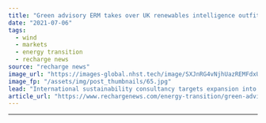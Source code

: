 ```yaml
---
title: "Green advisory ERM takes over UK renewables intelligence outfit RCG"
date: "2021-07-06"
tags: 
  - wind
  - markets
  - energy transition
  - recharge news
source: "recharge news"
image_url: "https://images-global.nhst.tech/image/SXJnRG4vNjhUazREMFdxUUsxdUV3T0ZDK043Q1RPc3JuNHhFUFEyZFJtQT0=/nhst/binary/bad5fb0fb9eebd6e4065de01dbabcad6"
image_fp: "/assets/img/post_thumbnails/65.jpg"
lead: "International sustainability consultancy targets expansion into 'entire lifecycle' clean-energy project development services with takeover"
article_url: "https://www.rechargenews.com/energy-transition/green-advisory-erm-takes-over-uk-renewables-intelligence-outfit-rcg/2-1-1036038"
---
```


---
